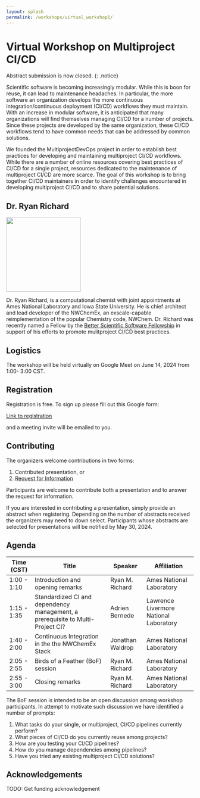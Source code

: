 ```yaml
---
layout: splash
permalink: /workshops/virtual_workshop1/
---
```


# Virtual Workshop on Multiproject CI/CD

Abstract submission is now closed.
{: .notice}

Scientific software is becoming increasingly modular. While this is boon for
reuse, it can lead to maintenance headaches. In particular, the more software
an organization develops the more continuous integration/continuous deployment
(CI/CD) workflows they must maintain. With an increase in modular software,
it is anticipated that many organizations will find themselves managing CI/CD
for a number of projects. Since these projects are developed by the same
organization, these CI/CD workflows tend to have common needs that can be
addressed by common solutions.

We founded the MultiprojectDevOps project in order to establish best practices
for developing and maintaining multiproject CI/CD workflows. While there are a
number of online resources covering best practices of CI/CD for a single
project, resources dedicated to the maintenance of multiproject CI/CD are more
scarce. The goal of this workshop is to bring together CI/CD maintainers in
order to identify challenges encountered in developing multiproject CI/CD and to
share potential solutions.

## Dr. Ryan Richard

<img src="../../assets/ryan_m_richard.jpg" width="200">

Dr. Ryan Richard, is a computational chemist with joint appointments at
Ames National Laboratory and Iowa State University. He is chief architect and
lead developer of the NWChemEx, an exscale-capable reimplementation of the
popular Chemistry code, NWChem. Dr. Richard was recently named a Fellow by the
[Better Scientific Software Fellowship](https://bssw.io/pages/bssw-fellowship-program)
in support of his efforts to promote mulitproject CI/CD best practices.

## Logistics

The workshop will be held virtually on Google Meet on June 14, 2024 from 1:00-
3:00 CST.

## Registration

Registration is free. To sign up please fill out this Google form:

[Link to registration](https://forms.gle/99fFQaAkAHX24Jve8)

and a meeting invite will be emailed to you.

## Contributing

The organizers welcome contributions in two forms:

1. Contributed presentation, or
2. [Request for Information](https://forms.gle/Zfk6amaDVpW6HbWB7)


Participants are welcome to contribute both a presentation and to answer the
request for information.

If you are interested in contributing a presentation, simply provide an abstract
when registering. Depending on the number of abstracts received the organizers
may need to down select. Participants whose abstracts are selected for
presentations will be notified by May 30, 2024.

## Agenda

| Time (CST)  | Title                                                                          | Speaker          | Affiliation                            |
| ----------- | ------------------------------------------------------------------------------ | ---------------- | -------------------------------------- |
| 1:00 - 1:10 | Introduction and opening remarks                                               | Ryan M. Richard  | Ames National Laboratory               |
| 1:15 - 1:35 | Standardized CI and dependency management, a prerequisite to Multi-Project CI? | Adrien Bernede   | Lawrence Livermore National Laboratory |
| 1:40 - 2:00 | Continuous Integration in the the NWChemEx Stack                               | Jonathan Waldrop | Ames National Laboratory               |
| 2:05 - 2:55 | Birds of a Feather (BoF) session                                               | Ryan M. Richard  | Ames National Laboratory               |
| 2:55 - 3:00 | Closing remarks                                                                | Ryan M. Richard  | Ames National Laboratory               |

The BoF session is intended to be an open discussion among workshop
participants. In attempt to motivate such discussion we have identified a number
of prompts:

1. What tasks do your single, or multiproject, CI/CD pipelines currently
   perform?
2. What pieces of CI/CD do you currently reuse among projects?
3. How are you testing your CI/CD pipelines?
4. How do you manage dependencies among pipelines?
5. Have you tried any existing multiproject CI/CD solutions?


## Acknowledgements

TODO: Get funding acknowledgement
